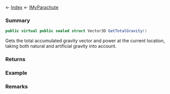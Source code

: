← [Index](Api-Index) ← [IMyParachute](SpaceEngineers.Game.ModAPI.Ingame.IMyParachute)

### Summary

```csharp
public virtual public sealed struct Vector3D GetTotalGravity()
```

Gets the total accumulated gravity vector and power at the current location, taking both natural and artificial gravity into account.

### Returns



### Example

### Remarks


